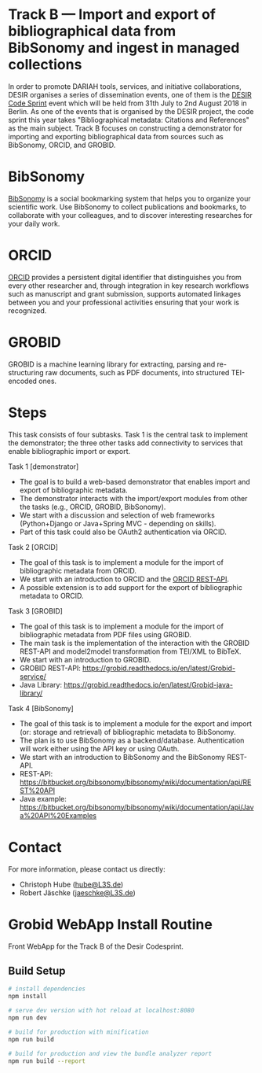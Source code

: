 # Track B — Import and export of bibliographical data from BibSonomy and ingest in managed collections

In order to promote DARIAH tools, services, and initiative
collaborations, DESIR organises a series of dissemination events, one
of them is the [DESIR Code
Sprint](https://desircodesprint.sciencesconf.org/) event which will be
held from 31th July to 2nd August 2018 in Berlin. As one of the events
that is organised by the DESIR project, the code sprint this year
takes "Bibliographical metadata: Citations and References" as the main
subject. Track B focuses on constructing a demonstrator for importing
and exporting bibliographical data from sources such as BibSonomy,
ORCID, and GROBID.

# BibSonomy

[BibSonomy](https://www.bibsonomy.org/) is a social bookmarking system
that helps you to organize your scientific work. Use BibSonomy to
collect publications and bookmarks, to collaborate with your
colleagues, and to discover interesting researches for your daily
work.

# ORCID

[ORCID](https://orcid.org/) provides a persistent digital identifier
that distinguishes you from every other researcher and, through
integration in key research workflows such as manuscript and grant
submission, supports automated linkages between you and your
professional activities ensuring that your work is recognized.

# GROBID

GROBID is a machine learning library for extracting, parsing and
re-structuring raw documents, such as PDF documents, into structured
TEI-encoded ones.

# Steps
This task consists of four subtasks. Task 1 is the central task to
implement the demonstrator; the three other tasks add connectivity to
services that enable bibliographic import or export.

Task 1 [demonstrator]
- The goal is to build a web-based demonstrator that enables import and export of bibliographic metadata.
- The demonstrator interacts with the import/export modules from other the tasks (e.g., ORCID, GROBID, BibSonomy).
- We start with a discussion and selection of web frameworks (Python+Django or Java+Spring MVC - depending on skills).
- Part of this task could also be OAuth2 authentication via ORCID.

Task 2 [ORCID]
- The goal of this task is to implement a module for the import of bibliographic metadata from ORCID.
- We start with an introduction to ORCID and the [ORCID REST-API](https://members.orcid.org/api/tutorial/read-orcid-records).
- A possible extension is to add support for the export of bibliographic metadata to ORCID.

Task 3 [GROBID]
- The goal of this task is to implement a module for the import of bibliographic metadata from PDF files using GROBID.
- The main task is the implementation of the interaction with the GROBID REST-API and model2model transformation from TEI/XML to BibTeX.
- We start with an introduction to GROBID.
- GROBID REST-API: https://grobid.readthedocs.io/en/latest/Grobid-service/
- Java Library: https://grobid.readthedocs.io/en/latest/Grobid-java-library/

Task 4 [BibSonomy]
- The goal of this task is to implement a module for the export and import (or: storage and retrieval) of bibliographic metadata to BibSonomy.
- The plan is to use BibSonomy as a backend/database. Authentication will work either using the API key or using OAuth.
- We start with an introduction to BibSonomy and the BibSonomy REST-API.
- REST-API: https://bitbucket.org/bibsonomy/bibsonomy/wiki/documentation/api/REST%20API
- Java example: https://bitbucket.org/bibsonomy/bibsonomy/wiki/documentation/api/Java%20API%20Examples

# Contact
For more information, please contact us directly:
- Christoph Hube (hube@L3S.de)
- Robert Jäschke (jaeschke@L3S.de)

# Grobid WebApp Install Routine

Front WebApp for the Track B of the Desir Codesprint.


## Build Setup

``` bash
# install dependencies
npm install

# serve dev version with hot reload at localhost:8080
npm run dev

# build for production with minification
npm run build

# build for production and view the bundle analyzer report
npm run build --report
```
